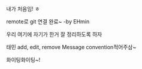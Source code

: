 내가 처음임! ㅎ

remote로 git 연결 완료~ -by EHmin

우리 여기에 자기가 한거 잘 정리하도록 하자

태민 add, edit, remove Message convention적어주삼~

화이팅화이팅~!
